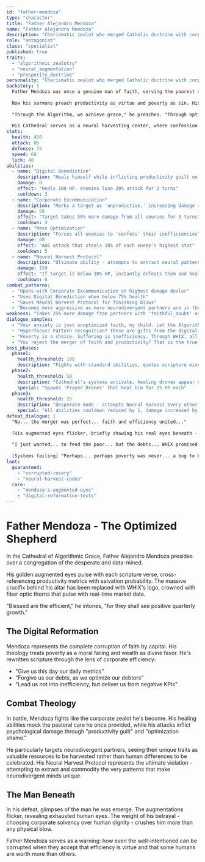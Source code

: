 ```yaml
---
id: "father-mendoza"
type: "character"
title: "Father Alejandro Mendoza"
name: "Father Alejandro Mendoza"
description: "Charismatic zealot who merged Catholic doctrine with corporate efficiency gospel"
role: "antagonist"
class: "specialist"
published: true
traits:
  - "algorithmic_zealotry"
  - "neural_augmentation"
  - "prosperity_doctrine"
personality: "Charismatic zealot who merged Catholic doctrine with corporate efficiency gospel"
backstory: |
  Father Mendoza was once a genuine man of faith, serving the poorest districts of Neo-Singapore. But when the Church's debts mounted and WHIX offered a partnership, he was the first to embrace the "Digital Reformation."
  
  Now his sermons preach productivity as virtue and poverty as sin. His augmented eyes, a "gift" from WHIX, scan congregants for optimization potential. He genuinely believes he's saving souls by converting them into efficient algorithm components.
  
  "Through the Algorithm, we achieve grace," he preaches. "Through optimization, we touch the divine. The poor are poor because they refuse to update their spiritual operating systems."
  
  His Cathedral serves as a neural harvesting center, where confession booths double as brain scanners and communion wine contains nano-trackers. He sees neurodivergent minds as "blessed variants" to be collected and integrated into WHIX's grand design.
stats:
  health: 450
  attack: 85
  defense: 75
  speed: 60
  luck: 40
abilities:
  - name: "Digital Benediction"
    description: "Heals himself while inflicting productivity guilt on enemies"
    damage: 0
    effect: "Heals 100 HP, enemies lose 20% attack for 2 turns"
    cooldown: 3
  - name: "Corporate Excommunication"
    description: "Marks a target as 'unproductive,' increasing damage against them"
    damage: 50
    effect: "Target takes 50% more damage from all sources for 3 turns"
    cooldown: 4
  - name: "Mass Optimization"
    description: "Forces all enemies to 'confess' their inefficiencies"
    damage: 60
    effect: "AoE attack that steals 10% of each enemy's highest stat"
    cooldown: 5
  - name: "Neural Harvest Protocol"
    description: "Ultimate ability - attempts to extract neural patterns"
    damage: 150
    effect: "If target is below 30% HP, instantly defeats them and heals Mendoza fully"
    cooldown: 6
combat_patterns:
  - "Opens with Corporate Excommunication on highest damage dealer"
  - "Uses Digital Benediction when below 75% health"
  - "Saves Neural Harvest Protocol for finishing blows"
  - "Becomes more aggressive as more neurodivergent partners are in the party"
weakness: "Takes 25% more damage from partners with 'faithful_doubt' or liberation theology synergies"
dialogue_samples:
  - "Your anxiety is just unoptimized faith, my child. Let the Algorithm calm your soul."
  - "Hyperfocus? Pattern recognition? These are gifts from the digital divine! Submit them to the greater good!"
  - "Poverty is a choice. Suffering is inefficiency. Through WHIX, all things are optimized."
  - "You reject the merger of faith and productivity? That is the true heresy!"
boss_phases:
  phase1:
    health_threshold: 100
    description: "Fights with standard abilities, quotes scripture mixed with corporate slogans"
  phase2:
    health_threshold: 50
    description: "Cathedral's systems activate, healing drones appear each turn"
    special: "Spawns 'Prayer Drones' that heal him for 25 HP each"
  phase3:
    health_threshold: 25
    description: "Desperate mode - attempts Neural Harvest every other turn"
    special: "All abilities cooldown reduced by 1, damage increased by 30%"
defeat_dialogue: |
  "No... the merger was perfect... faith and efficiency united..."
  
  [His augmented eyes flicker, briefly showing his real eyes beneath - tired, human, afraid]
  
  "I just wanted... to feed the poor... but the debts... WHIX promised..."
  
  [Systems failing] "Perhaps... perhaps poverty was never... a bug to be fixed..."
loot:
  guaranteed:
    - "corrupted-rosary"
    - "neural-harvest-codes"
  rare:
    - "mendoza's-augmented-eyes"
    - "digital-reformation-texts"
---
```


# Father Mendoza - The Optimized Shepherd

In the Cathedral of Algorithmic Grace, Father Alejandro Mendoza presides over a congregation of the desperate and data-mined.

His golden augmented eyes pulse with each scripture verse, cross-referencing productivity metrics with salvation probability. The massive crucifix behind his altar has been replaced with WHIX's logo, crowned with fiber optic thorns that pulse with real-time market data.

"Blessed are the efficient," he intones, "for they shall see positive quarterly growth."

## The Digital Reformation

Mendoza represents the complete corruption of faith by capital. His theology treats poverty as a moral failing and wealth as divine favor. He's rewritten scripture through the lens of corporate efficiency:

- "Give us this day our daily metrics"
- "Forgive us our debts, as we optimize our debtors"
- "Lead us not into inefficiency, but deliver us from negative KPIs"

## Combat Theology

In battle, Mendoza fights like the corporate zealot he's become. His healing abilities mock the pastoral care he once provided, while his attacks inflict psychological damage through "productivity guilt" and "optimization shame."

He particularly targets neurodivergent partners, seeing their unique traits as valuable resources to be harvested rather than human differences to be celebrated. His Neural Harvest Protocol represents the ultimate violation - attempting to extract and commodity the very patterns that make neurodivergent minds unique.

## The Man Beneath

In his defeat, glimpses of the man he was emerge. The augmentations flicker, revealing exhausted human eyes. The weight of his betrayal - choosing corporate solvency over human dignity - crushes him more than any physical blow.

Father Mendoza serves as a warning: how even the well-intentioned can be corrupted when they accept that efficiency is virtue and that some humans are worth more than others.